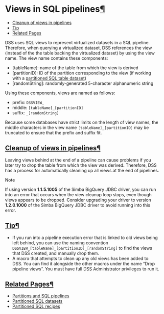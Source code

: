 Views in SQL pipelines[¶](#views-in-sql-pipelines "Permalink to this heading")
==============================================================================



* [Cleanup of views in pipelines](#cleanup-of-views-in-pipelines)
* [Tip](#tip)
* [Related Pages](#related-pages)



DSS uses SQL views to represent virtualized datasets in a SQL pipeline. Therefore, when querying a virtualized dataset, DSS references the view (instead of the the table backing the virtualized dataset) by using the view name. The view name contains these components:


* \[tableName]: name of the table from which the view is derived
* \[partitionID]: ID of the partition corresponding to the view (if working with a [partitioned SQL table dataset](../../partitions/sql_datasets.html))
* \[randomString]: randomly\-generated 5\-character alphanumeric string


Using these components, views are named as follows:


* prefix: `DSSVIEW_`
* middle: `[tableName]_[partitionID]`
* suffix: `_[randomString]`


Because some databases have strict limits on the length of view names, the middle characters in the view name `[tableName]_[partitionID]` may be truncated to ensure that the prefix and suffix fit.



[Cleanup of views in pipelines](#id1)[¶](#cleanup-of-views-in-pipelines "Permalink to this heading")
----------------------------------------------------------------------------------------------------


Leaving views behind at the end of a pipeline can cause problems if you later try to drop the table from which the view was derived. Therefore, DSS has a process for automatically cleaning up all views at the end of pipelines.



Note


If using version **1\.1\.5\.1005** of the Simba BigQuery JDBC driver, you can run into an error that occurs when the view cleanup loop stops, even though views appears to be dropped. Consider upgrading your driver to version **1\.2\.0\.1000** of the Simba BigQuery JDBC driver to avoid running into this error.





[Tip](#id2)[¶](#tip "Permalink to this heading")
------------------------------------------------


* If you run into a pipeline execution error that is linked to old views being left behind, you can use the naming convention `DSSVIEW_[tableName]_[partitionID]_[randomString]` to find the views that DSS created, and manually drop them.
* A macro that attempts to clean up any old views has been added to DSS. You can find it alongside the other macros under the name “Drop pipeline views”. You must have full DSS Administrator privileges to run it.




[Related Pages](#id3)[¶](#related-pages "Permalink to this heading")
--------------------------------------------------------------------


* [Partitions and SQL pipelines](partitions.html)
* [Partitioned SQL datasets](../../partitions/sql_datasets.html)
* [Partitioned SQL recipes](../../partitions/sql_recipes.html)